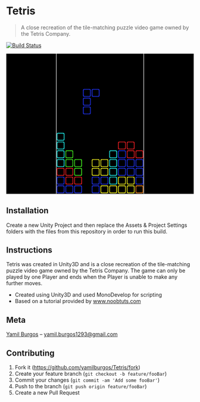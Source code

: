 # Tetris
> A close recreation of the tile-matching puzzle video game owned by the Tetris Company.

[![Build Status][travis-image]][travis-url]

![](demo.png)

## Installation
Create a new Unity Project and then replace the Assets & Project Settings folders with the files from this repository in order to run this build.

## Instructions
Tetris was created in Unity3D and is a close recreation of the tile-matching puzzle video game owned by the Tetris Company. The game can only be played by one Player and ends when the Player is unable to make any further moves.

* Created using Unity3D and used MonoDevelop for scripting
* Based on a tutorial provided by www.noobtuts.com

## Meta
[Yamil Burgos](https://github.com/yamilburgos/) – yamil.burgos1293@gmail.com

## Contributing
1. Fork it (<https://github.com/yamilburgos/Tetris/fork>)
2. Create your feature branch (`git checkout -b feature/fooBar`)
3. Commit your changes (`git commit -am 'Add some fooBar'`)
4. Push to the branch (`git push origin feature/fooBar`)
5. Create a new Pull Request

<!-- Markdown link & img dfn's -->
[npm-image]: https://img.shields.io/npm/v/datadog-metrics.svg?style=flat-square
[npm-url]: https://npmjs.org/package/datadog-metrics
[travis-image]: https://img.shields.io/travis/dbader/node-datadog-metrics/master.svg?style=flat-square
[travis-url]: https://travis-ci.org/dbader/node-datadog-metrics